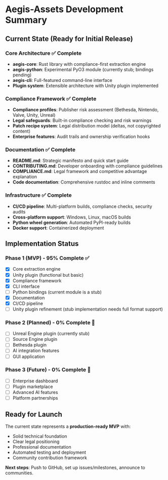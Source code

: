 # Aegis-Assets Development Summary

## Current State (Ready for Initial Release)

### Core Architecture ✅ Complete
- **aegis-core**: Rust library with compliance-first extraction engine
- **aegis-python**: Experimental PyO3 module (currently stub; bindings pending)
- **aegis-cli**: Full-featured command-line interface
- **Plugin system**: Extensible architecture with Unity plugin implemented

### Compliance Framework ✅ Complete
- **Compliance profiles**: Publisher risk assessment (Bethesda, Nintendo, Valve, Unity, Unreal)
- **Legal safeguards**: Built-in compliance checking and risk warnings
- **Patch recipe system**: Legal distribution model (deltas, not copyrighted content)
- **Enterprise features**: Audit trails and ownership verification hooks

### Documentation ✅ Complete
- **README.md**: Strategic manifesto and quick start guide
- **CONTRIBUTING.md**: Developer onboarding with compliance guidelines
- **COMPLIANCE.md**: Legal framework and competitive advantage explanation
- **Code documentation**: Comprehensive rustdoc and inline comments

### Infrastructure ✅ Complete
- **CI/CD pipeline**: Multi-platform builds, compliance checks, security audits
- **Cross-platform support**: Windows, Linux, macOS builds
- **Python wheel generation**: Automated PyPI-ready builds
- **Docker support**: Containerized deployment

## Implementation Status

### Phase 1 (MVP) - 95% Complete ✅
- [x] Core extraction engine
- [x] Unity plugin (functional but basic)
- [x] Compliance framework
- [x] CLI interface
- [ ] Python bindings (current module is a stub)
- [x] Documentation
- [x] CI/CD pipeline
- [ ] Unity plugin refinement (stub implementation needs full format support)

### Phase 2 (Planned) - 0% Complete 🔄
- [ ] Unreal Engine plugin (currently stub)
- [ ] Source Engine plugin
- [ ] Bethesda plugin
- [ ] AI integration features
- [ ] GUI application

### Phase 3 (Future) - 0% Complete 📅
- [ ] Enterprise dashboard
- [ ] Plugin marketplace
- [ ] Advanced AI features
- [ ] Platform partnerships

## Ready for Launch

The current state represents a **production-ready MVP** with:
- Solid technical foundation
- Clear legal positioning
- Professional documentation
- Automated testing and deployment
- Community contribution framework

**Next steps**: Push to GitHub, set up issues/milestones, announce to communities.
